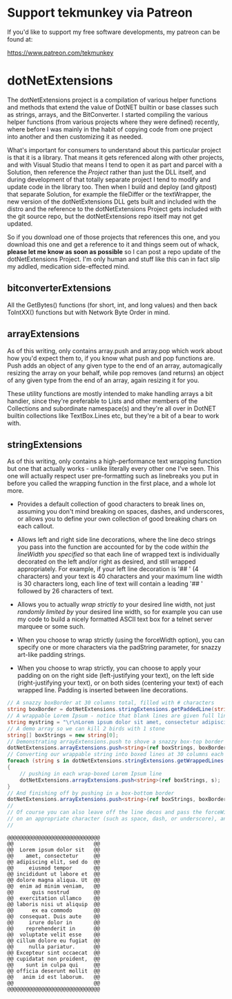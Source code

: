 # Support tekmunkey via Patreon

If you'd like to support my free software developments, my patreon can be found at:

https://www.patreon.com/tekmunkey

# dotNetExtensions

The dotNetExtensions project is a compilation of various helper functions and methods that extend the value of DotNET builtin or base classes such as strings, arrays, and the BitConverter.  I started compiling the various helper functions (from various projects where they were defined) recently, where before I was mainly in the habit of copying code from one project into another and then customizing it as needed.

What's important for consumers to understand about this particular project is that it is a library.  That means it gets referenced along with other projects, and with Visual Studio that means I tend to open it as part and parcel with a Solution, then reference the *Project* rather than just the DLL itself, and during development of that totally separate project I tend to modify and update code in the library too.  Then when I build and deploy (and gitpost) that separate Solution, for example the fileDiffer or the textWrapper, the new version of the dotNetExtensions DLL gets built and included with the distro and the reference to the dotNetExtensions Project gets included with the git source repo, but the dotNetExtensions repo itself may not get updated.

So if you download one of those projects that references this one, and you download this one and get a reference to it and things seem out of whack, **__please let me know as soon as possible__** so I can post a repo update of the dotNetExtensions Project.  I'm only human and stuff like this can in fact slip my addled, medication side-effected mind.

## bitconverterExtensions

All the GetBytes() functions (for short, int, and long values) and then back ToIntXX() functions but with Network Byte Order in mind.

## arrayExtensions

As of this writing, only contains array.push and array.pop which work about how you'd expect them to, if you know what push and pop functions are.  Push adds an object of any given type to the end of an array, automagically resizing the array on your behalf, while pop removes (and returns) an object of any given type from the end of an array, again resizing it for you.  

These utility functions are mostly intended to make handling arrays a bit handier, since they're preferable to Lists and other members of the Collections and subordinate namespace(s) and they're all over in DotNET builtin collections like TextBox.Lines etc, but they're a bit of a bear to work with.

## stringExtensions

As of this writing, only contains a high-performance text wrapping function but one that actually works - unlike literally every other one I've seen.  This one will actually respect user pre-formatting such as linebreaks you put in before you called the wrapping function in the first place, and a whole lot more.

+ Provides a default collection of good characters to break lines on, assuming you don't mind breaking on spaces, dashes, and underscores, or allows you to define your own collection of good breaking chars on each callout.

+ Allows left and right side line decorations, where the line deco strings you pass into the function are accounted for by the code *within the lineWidth you specified* so that each line of wrapped text is individually decorated on the left and/or right as desired, and still wrapped appropriately.  For example, if your left line decoration is '##  ' (4 characters) and your text is 40 characters and your maximum line width is 30 characters long, each line of text will contain a leading '##  ' followed by 26 characters of text.

+ Allows you to actually *wrap strictly to* your desired line width, not just *randomly limited by* your desired line width, so for example you can use my code to build a nicely formatted ASCII text box for a telnet server marquee or some such.

+ When you choose to wrap strictly (using the forceWidth option), you can specify one or more characters via the padString parameter, for snazzy art-like padding strings.  

+ When you choose to wrap strictly, you can choose to apply your padding on on the right side (left-justifying your text), on the left side (right-justifying your text), or on both sides (centering your text) of each wrapped line.  Padding is inserted between line decorations.

```c#
// A snazzy boxBorder at 30 columns total, filled with # characters
string boxBorder = dotNetExtensions.stringExtensions.getPaddedLine(string.Empty, 30, true, @"@", 0);
// A wrappable Lorem Ipsum - notice that blank lines are given full line-width padding and are boxed themselves with line deco on the left and right sides
string mystring = "\r\nLorem ipsum dolor sit amet, consectetur adipiscing elit, sed do eiusmod tempor incididunt ut labore et dolore magna aliqua. Ut enim ad minim veniam, quis nostrud exercitation ullamco laboris nisi ut aliquip ex ea commodo consequat. Duis aute irure dolor in reprehenderit in voluptate velit esse cillum dolore eu fugiat nulla pariatur. Excepteur sint occaecat cupidatat non proident, sunt in culpa qui officia deserunt mollit anim id est laborum.\r\n";
// A demo array so we can kill 2 birds with 1 stone
string[] boxStrings = new string[0];
// Demonstrating arrayExtensions.push to shove a snazzy box-top border in
dotNetExtensions.arrayExtensions.push<string>(ref boxStrings, boxBorder);
// Converting our wrappable string into boxed lines at 30 columns each
foreach (string s in dotNetExtensions.stringExtensions.getWrappedLines(mystring, 30, @"@@ ", @" @@", null, true, @" ", 0))
{
    // pushing in each wrap-boxed Lorem Ipsum line
    dotNetExtensions.arrayExtensions.push<string>(ref boxStrings, s);
}
// And finishing off by pushing in a box-bottom border
dotNetExtensions.arrayExtensions.push<string>(ref boxStrings, boxBorder);
//
// Of course you can also leave off the line decos and pass the forceWidth parameter a false, and then you just get standard wrapping where each line breaks 
// on an appropriate character (such as space, dash, or underscore), and no padding occurs.
//
```

```
@@@@@@@@@@@@@@@@@@@@@@@@@@@@@@
@@                          @@
@@  Lorem ipsum dolor sit   @@
@@    amet, consectetur     @@
@@ adipiscing elit, sed do  @@
@@     eiusmod tempor       @@
@@ incididunt ut labore et  @@
@@ dolore magna aliqua. Ut  @@
@@  enim ad minim veniam,   @@
@@      quis nostrud        @@
@@  exercitation ullamco    @@
@@ laboris nisi ut aliquip  @@
@@      ex ea commodo       @@
@@  consequat. Duis aute    @@
@@     irure dolor in       @@
@@    reprehenderit in      @@
@@  voluptate velit esse    @@
@@ cillum dolore eu fugiat  @@
@@     nulla pariatur.      @@
@@ Excepteur sint occaecat  @@
@@ cupidatat non proident,  @@
@@    sunt in culpa qui     @@
@@ officia deserunt mollit  @@
@@   anim id est laborum.   @@
@@                          @@
@@@@@@@@@@@@@@@@@@@@@@@@@@@@@@
```